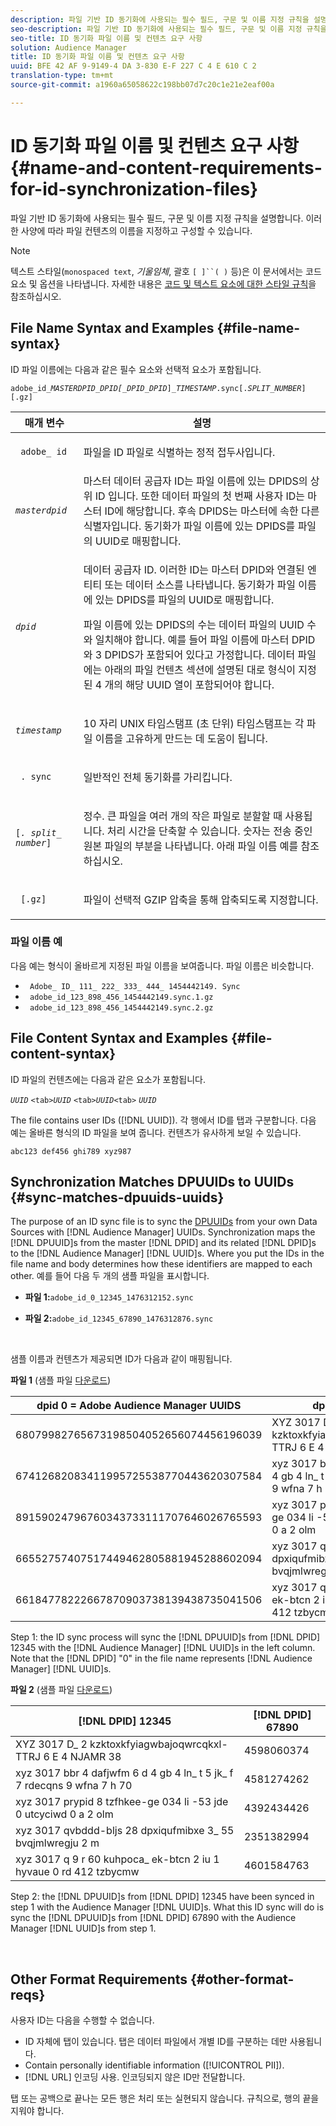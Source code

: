 ```yaml
---
description: 파일 기반 ID 동기화에 사용되는 필수 필드, 구문 및 이름 지정 규칙을 설명합니다. 이러한 사양에 따라 파일 컨텐츠의 이름을 지정하고 구성할 수 있습니다.
seo-description: 파일 기반 ID 동기화에 사용되는 필수 필드, 구문 및 이름 지정 규칙을 설명합니다. 이러한 사양에 따라 파일 컨텐츠의 이름을 지정하고 구성할 수 있습니다.
seo-title: ID 동기화 파일 이름 및 컨텐츠 요구 사항
solution: Audience Manager
title: ID 동기화 파일 이름 및 컨텐츠 요구 사항
uuid: BFE 42 AF 9-9149-4 DA 3-830 E-F 227 C 4 E 610 C 2
translation-type: tm+mt
source-git-commit: a1960a65058622c198bb07d7c20c1e21e2eaf00a

---
```



# ID 동기화 파일 이름 및 컨텐츠 요구 사항 {#name-and-content-requirements-for-id-synchronization-files}

파일 기반 ID 동기화에 사용되는 필수 필드, 구문 및 이름 지정 규칙을 설명합니다. 이러한 사양에 따라 파일 컨텐츠의 이름을 지정하고 구성할 수 있습니다.

>[!NOTE]
>
>텍스트 스타일(`monospaced text`, *기울임체*, 괄호 `[ ]``( )` 등)은 이 문서에서는 코드 요소 및 옵션을 나타냅니다. 자세한 내용은 [코드 및 텍스트 요소에 대한 스타일 규칙](../../../reference/code-style-elements.md)을 참조하십시오.

## File Name Syntax and Examples {#file-name-syntax}

<!-- c_file_based_id_sync.xml -->

ID 파일 이름에는 다음과 같은 필수 요소와 선택적 요소가 포함됩니다.

`adobe_id_`*`MASTERDPID_DPID[_DPID_DPID`*`]_`*`TIMESTAMP`*`.sync[.`*`SPLIT_NUMBER`*`][.gz]`

<table id="table_727A465D7C38419CA0750EF32DEDA2FD"> 
 <thead> 
  <tr> 
   <th colname="col1" class="entry"> 매개 변수 </th> 
   <th colname="col2" class="entry"> 설명 </th> 
  </tr> 
 </thead>
 <tbody> 
  <tr> 
   <td colname="col1"> <p> <code> adobe_ id</code> </p> </td> 
   <td colname="col2"> <p>파일을 ID 파일로 식별하는 정적 접두사입니다. </p> </td> 
  </tr> 
  <tr> 
   <td colname="col1"><code><i>masterdpid</i></code> </td> 
   <td colname="col2"> 마스터 데이터 공급자 ID는 파일 이름에 있는 DPIDS의 상위 ID 입니다. 또한 데이터 파일의 첫 번째 사용자 ID는 마스터 ID에 해당합니다. 후속 DPIDS는 마스터에 속한 다른 식별자입니다. 동기화가 파일 이름에 있는 DPIDS를 파일의 UUID로 매핑합니다. </td> 
  </tr> 
  <tr> 
   <td colname="col1"> <p> <code><i>dpid</i></code> </p> </td> 
   <td colname="col2"> <p>데이터 공급자 ID. 이러한 ID는 마스터 DPID와 연결된 엔티티 또는 데이터 소스를 나타냅니다. 동기화가 파일 이름에 있는 DPIDS를 파일의 UUID로 매핑합니다. </p> <p>파일 이름에 있는 DPIDS의 수는 데이터 파일의 UUID 수와 일치해야 합니다. 예를 들어 파일 이름에 마스터 DPID와 3 DPIDS가 포함되어 있다고 가정합니다. 데이터 파일에는 아래의 파일 컨텐츠 섹션에 설명된 대로 형식이 지정된 4 개의 해당 UUID 열이 포함되어야 합니다. </p> </td> 
  </tr> 
  <tr> 
   <td colname="col1"><code><i>timestamp</i></code> </td> 
   <td colname="col2"> <p>10 자리 UNIX 타임스탬프 (초 단위) 타임스탬프는 각 파일 이름을 고유하게 만드는 데 도움이 됩니다. </p> </td> 
  </tr> 
  <tr> 
   <td colname="col1"> <p> <code> . sync</code> </p> </td> 
   <td colname="col2"> <p>일반적인 전체 동기화를 가리킵니다. </p> </td> 
  </tr> 
  <tr> 
   <td colname="col1"> <p> <code>[<i>. split_ number</i>]</code> </p> </td> 
   <td colname="col2"> <p>정수. 큰 파일을 여러 개의 작은 파일로 분할할 때 사용됩니다. 처리 시간을 단축할 수 있습니다. 숫자는 전송 중인 원본 파일의 부분을 나타냅니다. 아래 파일 이름 예를 참조하십시오. </p> </td> 
  </tr> 
  <tr> 
   <td colname="col1"> <p> <code> [.gz]</code> </p> </td> 
   <td colname="col2"> <p>파일이 선택적 GZIP 압축을 통해 압축되도록 지정합니다. </p> </td> 
  </tr> 
 </tbody> 
</table>

### 파일 이름 예

다음 예는 형식이 올바르게 지정된 파일 이름을 보여줍니다. 파일 이름은 비슷합니다.

<ul class="simplelist"> 
 <li> <code> Adobe_ ID_ 111_ 222_ 333_ 444_ 1454442149. Sync</code> </li> 
 <li> <code> adobe_id_123_898_456_1454442149.sync.1.gz</code> </li> 
 <li> <code> adobe_id_123_898_456_1454442149.sync.2.gz</code> </li> 
</ul>

## File Content Syntax and Examples {#file-content-syntax}

ID 파일의 컨텐츠에는 다음과 같은 요소가 포함됩니다.

*`UUID`* `<tab>`*`UUID`* `<tab>`*`UUID`*`<tab>` *`UUID`*

The file contains user IDs ([!DNL UUID]). 각 행에서 ID를 탭과 구분합니다. 다음 예는 올바른 형식의 ID 파일을 보여 줍니다. 컨텐츠가 유사하게 보일 수 있습니다.

```
abc123 def456 ghi789 xyz987
```

## Synchronization Matches DPUUIDs to UUIDs {#sync-matches-dpuuids-uuids}

The purpose of an ID sync file is to sync the [DPUUIDs](../../../reference/ids-in-aam.md) from your own Data Sources with [!DNL Audience Manager] UUIDs. Synchronization maps the [!DNL DPUUID]s from the master [!DNL DPID] and its related [!DNL DPID]s to the [!DNL Audience Manager] [!DNL UUID]s. Where you put the IDs in the file name and body determines how these identifiers are mapped to each other. 예를 들어 다음 두 개의 샘플 파일을 표시합니다.

* **파일 1:**`adobe_id_0_12345_1476312152.sync`

* **파일 2:**`adobe_id_12345_67890_1476312876.sync`

<br/>

샘플 이름과 컨텐츠가 제공되면 ID가 다음과 같이 매핑됩니다.

**파일 1** (샘플 파일 [다운로드](assets/adobe_id_0_12345_1476312152.sync))

| dpid 0 = Adobe Audience Manager UUIDS | dpid 12345 |
|---|---|
| 68079982765673198504052656074456196039 | XYZ 3017 D_ 2 kzktoxkfyiagwbajoqwrcqkxl-TTRJ 6 E 4 NJAMR 38 |
| 67412682083411995725538770443620307584 | xyz 3017 bbr 4 dafjwfm 6 d 4 gb 4 ln_ t 5 jk_ f 7 rdecqns 9 wfna 7 h 70 |
| 89159024796760343733111707646026765593 | xyz 3017 prypid 8 tzfhkee-ge 034 li -53 jde 0 utcyciwd 0 a 2 olm |
| 66552757407517449462805881945288602094 | xyz 3017 qvbddd-bljs 28 dpxiqufmibxe 3_ 55 bvqjmlwregju 2 m |
| 66184778222667870903738139438735041506 | xyz 3017 q 9 r 60 kuhpoca_ ek-btcn 2 iu 1 hyvaue 0 rd 412 tzbycmw |

Step 1: the ID sync process will sync the [!DNL DPUUID]s from [!DNL DPID] 12345 with the [!DNL Audience Manager] [!DNL UUID]s in the left column. Note that the [!DNL DPID] "0" in the file name represents [!DNL Audience Manager] [!DNL UUID]s.
<br/>

**파일 2** (샘플 파일 [다운로드](assets/adobe_id_12345_67890_1477846458.sync))

| [!DNL DPID] 12345 | [!DNL DPID] 67890 |
|---|---|
| XYZ 3017 D_ 2 kzktoxkfyiagwbajoqwrcqkxl-TTRJ 6 E 4 NJAMR 38 | 4598060374 |
| xyz 3017 bbr 4 dafjwfm 6 d 4 gb 4 ln_ t 5 jk_ f 7 rdecqns 9 wfna 7 h 70 | 4581274262 |
| xyz 3017 prypid 8 tzfhkee-ge 034 li -53 jde 0 utcyciwd 0 a 2 olm | 4392434426 |
| xyz 3017 qvbddd-bljs 28 dpxiqufmibxe 3_ 55 bvqjmlwregju 2 m | 2351382994 |
| xyz 3017 q 9 r 60 kuhpoca_ ek-btcn 2 iu 1 hyvaue 0 rd 412 tzbycmw | 4601584763 |

Step 2: the [!DNL DPUUID]s from [!DNL DPID] 12345 have been synced in step 1 with the Audience Manager [!DNL UUID]s. What this ID sync will do is sync the [!DNL DPUUID]s from [!DNL DPID] 67890 with the Audience Manager [!DNL UUID]s from step 1.

<br/>

## Other Format Requirements {#other-format-reqs}

사용자 ID는 다음을 수행할 수 없습니다.

* ID 자체에 탭이 있습니다. 탭은 데이터 파일에서 개별 ID를 구분하는 데만 사용됩니다.
* Contain personally identifiable information ([!UICONTROL PII]).
* [!DNL URL] 인코딩 사용. 인코딩되지 않은 ID만 전달합니다.

탭 또는 공백으로 끝나는 모든 행은 처리 또는 실현되지 않습니다. 규칙으로, 행의 끝을 지워야 합니다.